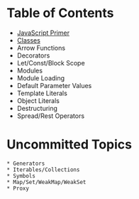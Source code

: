 # Table of Contents

* [JavaScript Primer](chapter1.md)
* [Classes](chapter2.md)
* Arrow Functions
* Decorators
* Let/Const/Block Scope
* Modules
* Module Loading
* Default Parameter Values
* Template Literals
* Object Literals
* Destructuring
* Spread/Rest Operators

# Uncommitted Topics
    * Generators
    * Iterables/Collections
    * Symbols
    * Map/Set/WeakMap/WeakSet
    * Proxy
